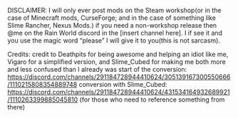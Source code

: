 DISCLAIMER: I will only ever post mods on the Steam workshop(or in the case of Minecraft mods, CurseForge;
and in the case of something like Slime Rancher, Nexus Mods.)
if you need a non-workshop release then @me on the Rain World discord in the [insert channel here].
I if see it and you use the magic word “please” I will give it to you(this is not sarcasm).

Credits:
credit to Deathpits for being awesome and helping an idiot like me,
Vigaro for a simplified version,
and Slime_Cubed for making me both more and less confused than I already was
start of the conversion: https://discord.com/channels/291184728944410624/305139167300550666/1110215808354889748
conversion with Slime_Cubed: https://discord.com/channels/291184728944410624/431534164932689921/1110263399885045810
(for those who need to reference something from there)